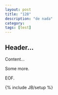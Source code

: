 ```yaml
---
layout: post
title: "128"
description: "de nada"
category: 
tags: [test]
---
```


## Header...

Content...

Some more.

EOF.

{% include JB/setup %}

